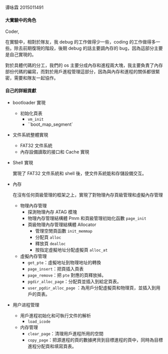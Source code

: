 谭咏霖 2015011491

#### 大實驗中的角色

Coder,

在實驗中，相對於隊友，我 debug 的工作做得少一些，coding 的工作做得多一些。除去前期復現的階段，後期 debug 的話主要調內存的 bug，因為這部分主要是自己實現的。

對於具體代碼的分工，我們的 os 主要分成內存和進程兩大塊，我主要負責了內存部份代碼的編寫，而對於用戶進程管理這部分，因為與內存和進程的關係都很緊密，需要和隊友一起協作。

#### 自己的詳細貢獻

- bootloader 實現
  - 初始化頁表 
    - `vm_init`
    - ``boot_map_segment`

- 文件系統整體實現

  - FAT32 文件系統
  - 內存設備讀取的接口和 Cache 實現

- Shell 實現

  實現了 FAT32 文件系統和 shell 後，使文件系統能和存儲設備交互。

- 內存

  在沒有任何頁級管理的框架之上，實現了對物理內存頁級管理和虛擬內存管理

  - 物理內存管理
    - 探測物理內存 ATAG 模塊
    - 物理內存管理結構體 Pmm 和頁級管理初始化函數 `page_init`
    - 頁級物理內存管理結構體 Allocator
      - 管理空閒頁函數 `init_memmap`
      - 分配頁 `alloc`
      - 釋放頁 `dealloc`
      - 按指定虛擬地址分配虛擬頁 `alloc_at`
  - 虛擬內存管理
    - `get_pte`：虛擬地址到物理地址的轉換
    - `page_insert`：把頁插入頁表 
    - `page_remove`：把 `pte` 對應的頁釋放掉。
    - `pgdir_alloc_page`：分配頁並插入到給定頁表。
    - `user_pgdir_alloc_page` ：為用戶分配虛擬頁和物理頁，並插入到用戶的頁表。

- 用户进程管理
  - 用戶進程初始化和可執行文件的解析
    - `load_icode`
  - 内存管理
    - `clear_page`：清理用戶進程所用的空間
    - `copy_page`：把源進程的頁的數據拷貝到目標進程的頁中，同時為目標進程分配頁和填寫頁表。